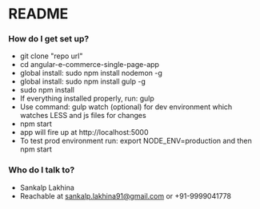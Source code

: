 # README #

### How do I get set up? ###

* git clone "repo url"
* cd angular-e-commerce-single-page-app
* global install: sudo npm install nodemon -g
* global install: sudo npm install gulp -g
* sudo npm install
* If everything installed properly, run: gulp
* Use command: gulp watch (optional) for dev environment which watches LESS and js files for changes
* npm start
* app will fire up at http://localhost:5000
* To test prod environment run: export NODE_ENV=production and then npm start

### Who do I talk to? ###

* Sankalp Lakhina
* Reachable at sankalp.lakhina91@gmail.com or +91-9999041778
